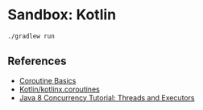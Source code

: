 
# Sandbox: Kotlin

```sh
./gradlew run
```

## References

* [Coroutine Basics](https://kotlinlang.org/docs/reference/coroutines/basics.html)
* [Kotlin/kotlinx.coroutines](https://github.com/Kotlin/kotlinx.coroutines)
* [Java 8 Concurrency Tutorial: Threads and Executors](https://winterbe.com/posts/2015/04/07/java8-concurrency-tutorial-thread-executor-examples/)
